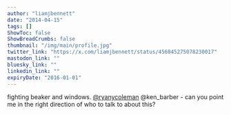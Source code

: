 ```yaml
---
author: "liamjbennett"
date: "2014-04-15"
tags: []
ShowToc: false
ShowBreadCrumbs: false
thumbnail: "/img/main/profile.jpg"
twitter_link: "https://x.com/liamjbennett/status/456045275078230017"
mastodon_link: ""
bluesky_link: ""
linkedin_link: ""
expiryDate: "2016-01-01"
---
```


fighting beaker and windows. [@ryanycoleman](https://x.com/ryanycoleman) @ken_barber - can you point me in the right direction of who to talk to about this?

